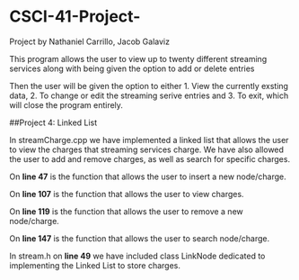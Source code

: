 # CSCI-41-Project-
Project by Nathaniel Carrillo, Jacob Galaviz 

This program allows the user to view up to twenty 
different streaming services along with 
being given the option to add or delete entries 

Then the user will be given the option to either 1. View the currently
exsting data, 2. To change or edit the streaming serive entries 
and 3. To exit, which will close the program entirely. 

##Project 4: Linked List

In streamCharge.cpp we have implemented a linked list that allows the user to view the charges
that streaming services charge. We have also allowed the user to add and remove charges, as well as 
search for specific charges. 

On **line 47** is the function that allows the user to insert a new node/charge. 

On **line 107** is the function that allows the user to view charges. 

On **line 119** is the function that allows the user to remove a new node/charge.

On **line 147** is the function that allows the user to search node/charge.

In stream.h on **line 49** we have included class LinkNode dedicated to implementing the Linked List
to store charges. 
